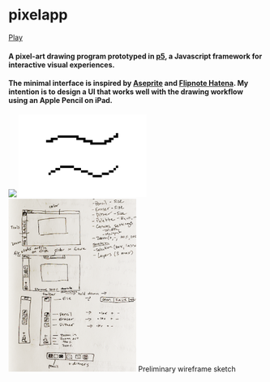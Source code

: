 # pixelapp
[Play](https://crowswalk.github.io/pixelapp/)
#### A pixel-art drawing program prototyped in [p5](https://p5js.org/), a Javascript framework for interactive visual experiences.
#### The minimal interface is inspired by [Aseprite](https://www.aseprite.org/) and [Flipnote Hatena](https://en.wikipedia.org/wiki/Flipnote_Studio). My intention is to design a UI that works well with the drawing workflow using an Apple Pencil on iPad.
<img src="images/thumb.png" width="50%" style="align: center;">
<img src="images/lineart.png" width="50%" style="align: center;">
<img src="images/wireframesketch.png" width="50%" style="align: center;">
Preliminary wireframe sketch
